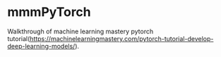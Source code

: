 # mmmPyTorch

Walkthrough of machine learning mastery pytorch tutorial(https://machinelearningmastery.com/pytorch-tutorial-develop-deep-learning-models/).
